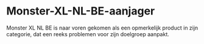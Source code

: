# Monster-XL-NL-BE-aanjager
Monster XL NL BE is naar voren gekomen als een opmerkelijk product in zijn categorie, dat een reeks problemen voor zijn doelgroep aanpakt.

